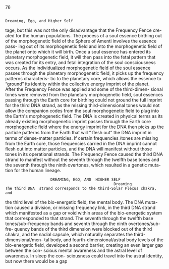 76 
 
                                                                                           

                                                                   
                                                                                       Dreaming, Ego, and Higher Self
tage, but this was not the only disadvantage that the Frequency Fence cre-
ated for the human populations. The process of a soul essence birthing out of
the morphogenetic field of the Sphere of Amenti involves the essence pass-
ing out of its morphogenetic field and into the morphogenetic field of the
planet onto which it will birth. Once a soul essence has entered its planetary
morphogenetic field, it will then pass into the fetal pattern that was created
for its entry, and fetal integration of the soul consciousness occurs. As the
individualized morphogenetic field of the soul essence passes through the
planetary morphogenetic field, it picks up the frequency patterns characteris-
tic to the planetary core, which allows the essence to “ground” its identity
within the collective energy imprint of the planet.  
    After the Frequency Fence was applied and some of the third-dimen-
sional tones were removed from the planetary morphogenetic field, soul
essences passing through the Earth core for birthing could not ground the full
imprint for the third DNA strand, as the missing third-dimensional tones
would not allow the companion codes from the soul morphogenetic field to
plug into the Earth's morphogenetic field. The DNA is created in physical
terms as its already existing morphogenetic imprint passes through the Earth
core morphogenetic field where the energy imprint for the DNA then picks
up the particle patterns from the Earth that will “ ﬂesh out” the DNA imprint
in terms of dense-matter particles. If certain frequencies /tones are missing
from the Earth core, those frequencies carried in the DNA imprint cannot
flesh out into matter particles, and the DNA will manifest without those
tones in its operational strands. The Frequency Fence caused the third DNA
strand to manifest without the seventh through the twelfth base tones and
the seventh through the ninth overtones, which resulted in a genetic muta-
tion for the human lineage.                                 
                      
                        DREAMING, EGO, AND  HIGHER SELF  
                                                    Dreaming  
    The third DNA  strand corresponds to the third-Solar Plexus chakra, and
the third level of the bio-energetic field, the mental body. The DNA muta-
tion caused a division, or missing frequency link, in the third DNA strand
which manifested as a gap or void within areas of the bio-energetic system
that corresponded to that strand. The seventh through the twelfth base
tones/sub-frequency bands and seventh through the ninth overtones/sub-fre-
quency bands of the third dimension were blocked out of the third chakra,
and the nadial capsule, which naturally separates the third-dimensional/men-
tal body, and fourth-dimensional/astral body levels of the bio-energetic field,
developed a second barrier, creating an even larger gap between the con-
scious mental awareness and the astral level of awareness. ln sleep the con-
sciousness could travel into the astral identity, but now there would be a gap